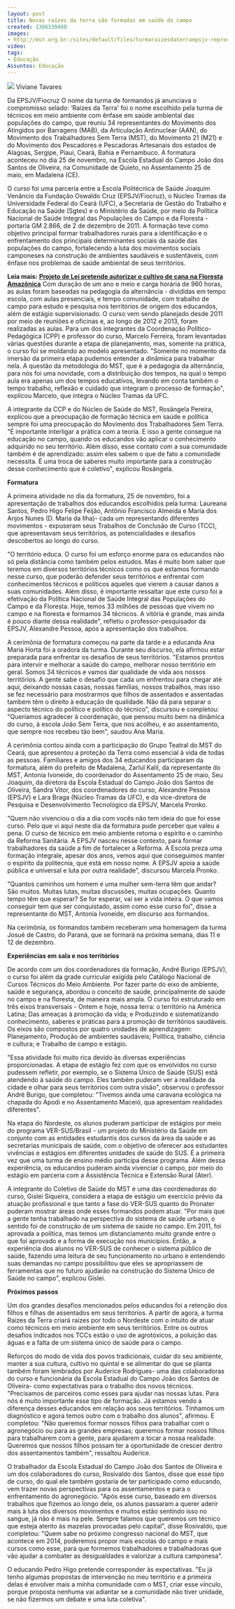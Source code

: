 ```yaml
---
layout: post
title: Novas raízes da terra são formadas em saúde do campo
created: 1386330400
images:
- http://mst.org.br:/sites/default/files/turmaraizesdaterraepsjv-reproduçãofiocruz.gif
video: 
tags:
- Educação
Assuntos: Educação
---
```



![](/sites/default/files/turmaraizesdaterraepsjv-reprodu%C3%A7%C3%A3ofiocruz.gif)
Viviane Tavares

Da EPSJV/Fiocruz
O nome da turma de formandos já anunciava o compromisso selado: ‘Raízes da Terra' foi o nome escolhido pela turma de técnicos em meio ambiente com ênfase em saúde ambiental das populações do campo, que reuniu 34 representantes do Movimento dos Atingidos por Barragens (MAB), da Articulação Antinuclear (AAN), do Movimento dos Trabalhadores Sem Terra (MST), do Movimento 21 (M21) e do Movimento dos Pescadores e Pescadoras Artesanais dos estados de Alagoas, Sergipe, Piauí, Ceará, Bahia e Pernambuco. A formatura aconteceu no dia 25 de novembro, na Escola Estadual do Campo João dos Santos de Oliveira, na Comunidade de Quieto, no Assentamento 25 de maio, em Madalena (CE).


O curso foi uma parceria entre a Escola Politécnica de Saúde Joaquim Venâncio da Fundação Oswaldo Cruz (EPSJV/Fiocruz), o Núcleo Tramas da Universidade Federal do Ceará (UFC), a Secretaria de Gestão do Trabalho e Educação na Saúde (Sgtes) e o Ministério da Saúde, por meio da Política Nacional de Saúde Integral das Populações do Campo e da Floresta - portaria GM 2.866, de 2 de dezembro de 2011. A formação teve como objetivo principal formar trabalhadores rurais para a identificação e o enfrentamento dos principais determinantes sociais da saúde das populações do campo, fortalecendo a luta dos movimentos sociais camponeses na construção de ambientes saudáveis e sustentáveis, com ênfase nos problemas de saúde ambiental de seus territórios.

**Leia mais:**
[**Projeto de Lei pretende autorizar o cultivo de cana na Floresta Amazônica**](http://www.mst.org.br/node/15520)
Com duração de um ano e meio e carga horária de 960 horas, as aulas foram baseadas na pedagogia da alternância - divididas em tempo escola, com aulas presenciais, e tempo comunidade, com trabalho de campo para estudo e pesquisa nos territórios de origem dos educandos, além de estágio supervisionado. O curso vem sendo planejado desde 2011 por meio de reuniões e oficinas e, ao longo de 2012 e 2013, foram realizadas as aulas. Para um dos integrantes da Coordenação Político-Pedagógica (CPP) e professor do curso, Marcelo Ferreira, foram levantadas várias questões durante a etapa de planejamento, mas, somente na prática, o curso foi se moldando ao modelo apresentado. "Somente no momento da imersão da primeira etapa pudemos entender a dinâmica para trabalhar nela. A questão da metodologia do MST, que é a pedagogia da alternância, para nós foi uma novidade, com a distribuição dos tempos, na qual o tempo aula era apenas um dos tempos educativos, levando em conta também o tempo trabalho, reflexão e cuidado que integram o processo de formação", explicou Marcelo, que integra o Núcleo Tramas da UFC.


A integrante da CCP e do Núcleo de Saúde do MST, Rosângela Pereira, explicou que a preocupação de formação técnica em saúde e política sempre foi uma preocupação do Movimento dos Trabalhadores Sem Terra. "É importante interligar a prática com a teoria. E isso a gente consegue na educação no campo, quando os educandos vão aplicar o conhecimento adquirido no seu território. Além disso, esse contato com a sua comunidade também é de aprendizado: assim eles sabem o que de fato a comunidade necessita. É uma troca de saberes muito importante para a construção desse conhecimento que é coletivo", explicou Rosângela.


**Formatura**


A primeira atividade no dia da formatura, 25 de novembro, foi a apresentação de trabalhos dos educandos escolhidos pela turma: Laureana Santos, Pedro Higo Felipe Feijão, Antônio Francisco Almeida e Maria dos Anjos Nunes (D. Maria da Ilha)- cada um representando diferentes movimentos - expuseram seus Trabalhos de Conclusão de Curso (TCC), que apresentavam seus territórios, as potencialidades e desafios descobertos ao longo do curso.


"O território educa. O curso foi um esforço enorme para os educandos não só pela distância como também pelos estudos. Mas é muito bom saber que teremos em diversos territórios técnicos como os que estamos formando nesse curso, que poderão defender seus territórios e enfrentar com conhecimentos técnicos e políticos aqueles que vierem a causar danos a suas comunidades. Além disso, é importante ressaltar que este curso foi a efetivação da Política Nacional de Saúde Integral das Populações do Campo e da Floresta. Hoje, temos 33 milhões de pessoas que vivem no campo e na floresta e formamos 34 técnicos. A vitória é grande, mas ainda é pouco diante dessa realidade", refletiu o professor-pesquisador da EPSJV, Alexandre Pessoa, após a apresentação dos trabalhos.


A cerimônia de formatura começou na parte da tarde e a educanda Ana Maria Horta foi a oradora da turma. Durante seu discurso, ela afirmou estar preparada para enfrentar os desafios de seus territórios. "Estamos prontos para intervir e melhorar a saúde do campo, melhorar nosso território em geral. Somos 34 técnicos e vamos dar qualidade de vida aos nossos territórios. A gente sabe o desafio que cada um enfrentou para chegar até aqui, deixando nossas casas, nossas famílias, nossos trabalhos, mas isso se fez necessário para mostrarmos que filhos de assentados e assentadas também têm o direito à educação de qualidade. Não dá para separar o aspecto técnico do político e político do técnico", discursou e completou: "Queríamos agradecer à coordenação, que pensou muito bem na dinâmica do curso, à escola João Sem Terra, que nos acolheu, e ao assentamento, que sempre nos recebeu tão bem", saudou Ana Maria.


A cerimônia contou ainda com a participação do Grupo Teatral do MST do Ceará, que apresentou a proteção da Terra como essencial à vida de todas as pessoas. Familiares e amigos dos 34 educandos participaram da formatura, além do prefeito de Madalena, Zarlul Kalil, da representante do MST, Antonia Ivoneide, do coordenador do Assentamento 25 de maio, Seu Joaquim, da diretora da Escola Estadual do Campo João dos Santos de Oliveira, Sandra Vitor, dos coordenadores do curso, Alexandre Pessoa (EPSJV) e Lara Braga (Núcleo Tramas da UFC), e da vice-diretora de Pesquisa e Desenvolvimento Tecnológico da EPSJV, Marcela Pronko.


"Quem não vivenciou o dia a dia com vocês não tem ideia do que foi esse curso. Pelo que vi aqui neste dia da formatura pude perceber que valeu a pena. O curso de técnico em meio ambiente retoma o espírito e o caminho da Reforma Sanitária. A EPSJV nasceu nesse contexto, para formar trabalhadores da saúde a fim de fortalecer a Reforma. A Escola preza uma formação integrale, apesar dos anos, vemos aqui que conseguimos manter o espírito da politecnia, que está em nosso nome. A EPSJV apoia a saúde pública e universal e luta por outra realidade", discursou Marcela Pronko.


"Quantos caminhos um homem e uma mulher sem-terra têm que andar? São muitos. Muitas lutas, muitas discussões, muitas ocupações. Quanto tempo têm que esperar? Se for esperar, vai ser a vida inteira. O que vamos conseguir tem que ser conquistado, assim como esse curso foi", disse a representante do MST, Antonia Ivoneide, em discurso aos formandos.


Na cerimônia, os formandos também receberam uma homenagem da turma Josué de Castro, do Paraná, que se formará na próxima semana, dias 11 e 12 de dezembro.


**Experiências em sala e nos territórios**


De acordo com um dos coordenadores da formação, André Burigo (EPSJV), o curso foi além da grade curricular exigida pelo Catálogo Nacional de Cursos Técnicos do Meio Ambiente. Por fazer parte do eixo de ambiente, saúde e segurança, abordou o conceito de saúde, principalmente de saúde no campo e na floresta, de maneira mais ampla. O curso foi estruturado em três eixos transversais - Ontem e hoje, nossa terra: o território na América Latina; Das ameaças à promoção da vida; e Produzindo e sistematizando conhecimento, saberes e práticas para a promoção de territórios saudáveis. Os eixos são compostos por quatro unidades de aprendizagem: Planejamento, Produção de ambientes saudáveis; Política, trabalho, ciência e cultura; e Trabalho de campo e estágio.


"Essa atividade foi muito rica devido às diversas experiências proporcionadas. A etapa de estágio fez com que os envolvidos no curso pudessem refletir, por exemplo, se o Sistema Único de Saúde (SUS) está atendendo à saúde do campo. Eles também puderam ver a realidade da cidade e olhar para seus territórios com outra visão", observou o professor André Burigo, que completou: "Tivemos ainda uma caravana ecológica na chapada do Apodi e no Assentamento Maceió, qua apresentam realidades diferentes".


Na etapa do Nordeste, os alunos puderam participar de estágios por meio do programa VER-SUS/Brasil - um projeto do Ministério da Saúde em conjunto com as entidades estudantis dos cursos da área da saúde e as secretarias municipais de saúde, com o objetivo de oferecer aos estudantes vivências e estágios em diferentes unidades de saúde do SUS. É a primeira vez que uma turma de ensino médio participa desse programa. Além dessa experiência, os educandos puderam ainda vivenciar o campo, por meio do estágio em parceria com a Assistência Técnica e Extensão Rural (Ater).


A integrante do Coletivo de Saúde do MST e uma das coordenadoras do curso, Gislei Siqueira, considera a etapa de estágio um exercício prévio da atuação profissional e que tanto a fase do VER-SUS quanto do Pronater puderam mostrar áreas onde esses formandos podem atuar. "Por mais que a gente tenha trabalhado na perspectiva do sistema de saúde urbano, o sentido foi de construção de um sistema de saúde no campo. Em 2011, foi aprovada a política, mas temos um distanciamento muito grande entre o que foi aprovado e a forma de execução nos municípios. Então, a experiência dos alunos no VER-SUS de conhecer o sistema público de saúde, fazendo uma leitura de seu funcionamento no urbano e entendendo suas demandas no campo possibilitou que eles se apropriassem de ferramentas que no futuro ajudarão na construção do Sistema Único de Saúde no campo", explicou Gislei.


**Próximos passos**


Um dos grandes desafios mencionados pelos educandos foi a retenção dos filhos e filhas de assentados em seus territórios. A partir de agora, a turma Raízes da Terra criará raízes por todo o Nordeste com o intuito de atuar como técnicos em meio ambiente em seus territórios. Entre os outros desafios indicados nos TCCs estão o uso de agrotóxicos, a poluição das águas e a falta de um sistema único de saúde para o campo.


Reforços do modo de vida dos povos tradicionais, cuidar do seu ambiente, manter a sua cultura, cultivo no quintal e se alimentar do que se planta também foram lembrados por Auderice Rodrigues- uma das colaboradoras do curso e funcionária da Escola Estadual do Campo João dos Santos de Oliveira- como expectativas para o trabalho dos novos técnicos. "Precisamos de parceiros como esses para ajudar nas nossas lutas. Para nós é muito importante esse tipo de formação. Já estamos vendo a diferença desses educandos em relação aos seus territórios. Tínhamos um diagnóstico e agora temos outro com o trabalho dos alunos", afirmou. E completou: "Não queremos formar nossos filhos para trabalhar com o agronegócio ou para as grandes empresas; queremos formar nossos filhos para trabalharem com a gente, para ajudarem a tocar a nossa realidade. Queremos que nossos filhos possam ter a oportunidade de crescer dentro dos assentamentos também", ressaltou Auderice. 


O trabalhador da Escola Estadual do Campo João dos Santos de Oliveira e um dos colaboradores do curso, Rosivaldo dos Santos, disse que esse tipo de curso, do qual ele também gostaria de ter participado como educando, vem trazer novas perspectivas para os assentamentos e para o enfrentamento do agronegócio. "Após esse curso, baseado em diversos trabalhos que fizemos ao longo dele, os alunos passaram a querer aderir mais à luta dos diversos movimentos e muitos estão sentindo isso no sangue, já não é mais na pele. Sempre falamos que queremos um técnico que esteja atento às mazelas provocadas pelo capital", disse Rosivaldo, que completou: "Quem sabe no próximo congresso nacional do MST, que acontece em 2014, poderemos propor mais escolas do campo e mais cursos como esse, para que formemos trabalhadores e trabalhadoras que vão ajudar a combater as desigualdades e valorizar a cultura camponesa".


O educando Pedro Higo pretende corresponder às expectativas. "Eu já tenho algumas propostas de intervenção no meu território e a primeira delas é envolver mais a minha comunidade com o MST, criar esse vínculo, porque proposta nenhuma vai adiantar se a comunidade não tiver unidade, se não fizermos um debate e uma luta coletiva".
